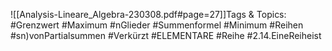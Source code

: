
![[Analysis-Lineare_Algebra-230308.pdf#page=27]]Tags & Topics:
   #Grenzwert
   #Maximum
   #nGlieder
   #Summenformel
   #Minimum
   #Reihen
   #sn)vonPartialsummen
   #Verkürzt
   #ELEMENTARE
   #Reihe
   #2.14.EineReiheist